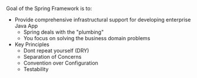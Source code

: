 Goal of the Spring Framework is to:

- Provide comprehensive infrastructural support for developing enterprise Java App
	- Spring deals with the "plumbing"
	- You focus on solving the business domain problems
- Key Principles
	- Dont repeat yourself (DRY)
	- Separation of Concerns
	- Convention over Configuration
	- Testability

